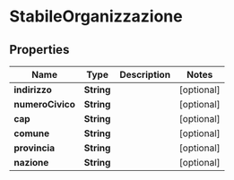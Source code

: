 

# StabileOrganizzazione


## Properties

| Name | Type | Description | Notes |
|------------ | ------------- | ------------- | -------------|
|**indirizzo** | **String** |  |  [optional] |
|**numeroCivico** | **String** |  |  [optional] |
|**cap** | **String** |  |  [optional] |
|**comune** | **String** |  |  [optional] |
|**provincia** | **String** |  |  [optional] |
|**nazione** | **String** |  |  [optional] |



